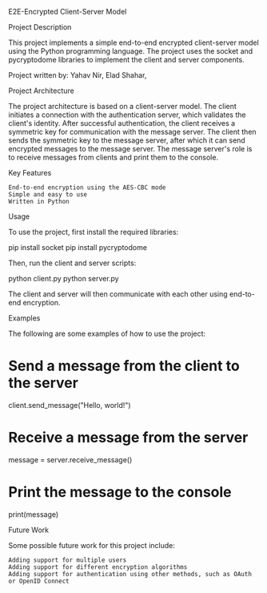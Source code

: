 E2E-Encrypted Client-Server Model

Project Description

This project implements a simple end-to-end encrypted client-server model using the Python programming language. The project uses the socket and pycryptodome libraries to implement the client and server components.

Project written by:
Yahav Nir, 
Elad Shahar, 

Project Architecture

The project architecture is based on a client-server model. The client initiates a connection with the authentication server, which validates the client's identity. After successful authentication, the client receives a symmetric key for communication with the message server. The client then sends the symmetric key to the message server, after which it can send encrypted messages to the message server. The message server's role is to receive messages from clients and print them to the console.

Key Features

    End-to-end encryption using the AES-CBC mode
    Simple and easy to use
    Written in Python

Usage

To use the project, first install the required libraries:

pip install socket
pip install pycryptodome

Then, run the client and server scripts:

python client.py
python server.py

The client and server will then communicate with each other using end-to-end encryption.

Examples

The following are some examples of how to use the project:

# Send a message from the client to the server
client.send_message("Hello, world!")

# Receive a message from the server
message = server.receive_message()

# Print the message to the console
print(message)

Future Work

Some possible future work for this project include:

    Adding support for multiple users
    Adding support for different encryption algorithms
    Adding support for authentication using other methods, such as OAuth or OpenID Connect
